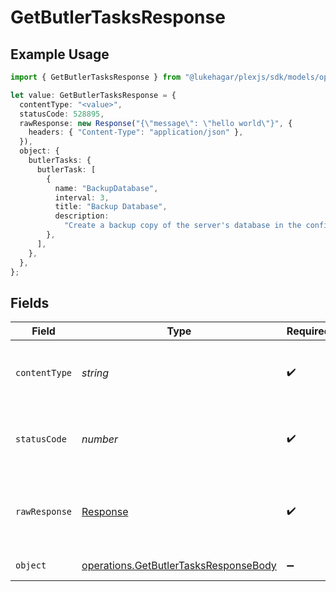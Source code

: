 # GetButlerTasksResponse

## Example Usage

```typescript
import { GetButlerTasksResponse } from "@lukehagar/plexjs/sdk/models/operations";

let value: GetButlerTasksResponse = {
  contentType: "<value>",
  statusCode: 528895,
  rawResponse: new Response("{\"message\": \"hello world\"}", {
    headers: { "Content-Type": "application/json" },
  }),
  object: {
    butlerTasks: {
      butlerTask: [
        {
          name: "BackupDatabase",
          interval: 3,
          title: "Backup Database",
          description:
            "Create a backup copy of the server's database in the configured backup directory",
        },
      ],
    },
  },
};
```

## Fields

| Field                                                                                                 | Type                                                                                                  | Required                                                                                              | Description                                                                                           |
| ----------------------------------------------------------------------------------------------------- | ----------------------------------------------------------------------------------------------------- | ----------------------------------------------------------------------------------------------------- | ----------------------------------------------------------------------------------------------------- |
| `contentType`                                                                                         | *string*                                                                                              | :heavy_check_mark:                                                                                    | HTTP response content type for this operation                                                         |
| `statusCode`                                                                                          | *number*                                                                                              | :heavy_check_mark:                                                                                    | HTTP response status code for this operation                                                          |
| `rawResponse`                                                                                         | [Response](https://developer.mozilla.org/en-US/docs/Web/API/Response)                                 | :heavy_check_mark:                                                                                    | Raw HTTP response; suitable for custom response parsing                                               |
| `object`                                                                                              | [operations.GetButlerTasksResponseBody](../../../sdk/models/operations/getbutlertasksresponsebody.md) | :heavy_minus_sign:                                                                                    | All butler tasks                                                                                      |